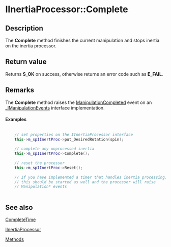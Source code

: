 # IInertiaProcessor::Complete

## Description

The **Complete** method finishes the current manipulation and stops inertia on the inertia processor.

## Return value

Returns **S_OK** on success, otherwise returns an error code such as **E_FAIL**.

## Remarks

The **Complete** method raises the [ManipulationCompleted](https://learn.microsoft.com/windows/win32/api/manipulations/nf-manipulations-_imanipulationevents-manipulationcompleted) event on an [_IManipulationEvents](https://learn.microsoft.com/windows/win32/api/manipulations/nn-manipulations-_imanipulationevents) interface implementation.

#### Examples

```cpp

    // set properties on the IInertiaProcessor interface
    this->m_spIInertProc->put_DesiredRotation(spin);
	
    // complete any unprocessed inertia
    this->m_spIInertProc->Complete();
	
    // reset the processor
    this->m_spIInertProc->Reset();		
	
    // If you have implemented a timer that handles inertia processing,
    // this should be started as well and the processor will raise
    // Manipulation* events
		
```

## See also

[CompleteTime](https://learn.microsoft.com/windows/desktop/api/manipulations/nf-manipulations-iinertiaprocessor-completetime)

[IInertiaProcessor](https://learn.microsoft.com/windows/desktop/api/manipulations/nn-manipulations-iinertiaprocessor)

[Methods](https://learn.microsoft.com/windows/desktop/wintouch/imanipulationprocessor-methods)